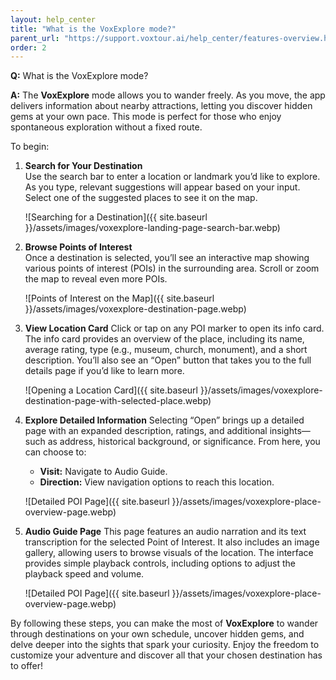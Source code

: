 ```yaml
---
layout: help_center
title: "What is the VoxExplore mode?"
parent_url: "https://support.voxtour.ai/help_center/features-overview.html"
order: 2
---
```


**Q:** What is the VoxExplore mode?

**A:** The **VoxExplore** mode allows you to wander freely. As you move, the app delivers information about nearby attractions, letting you discover hidden gems at your own pace. This mode is perfect for those who enjoy spontaneous exploration without a fixed route.

To begin:

1. **Search for Your Destination**  
Use the search bar to enter a location or landmark you’d like to explore. As you type, relevant suggestions will appear based on your input. Select one of the suggested places to see it on the map.

   ![Searching for a Destination]({{ site.baseurl }}/assets/images/voxexplore-landing-page-search-bar.webp)

2. **Browse Points of Interest**  
Once a destination is selected, you’ll see an interactive map showing various points of interest (POIs) in the surrounding area. Scroll or zoom the map to reveal even more POIs.

   ![Points of Interest on the Map]({{ site.baseurl }}/assets/images/voxexplore-destination-page.webp)

3. **View Location Card** 
Click or tap on any POI marker to open its info card. The info card provides an overview of the place, including its name, average rating, type (e.g., museum, church, monument), and a short description. You’ll also see an “Open” button that takes you to the full details page if you’d like to learn more.

   ![Opening a Location Card]({{ site.baseurl }}/assets/images/voxexplore-destination-page-with-selected-place.webp)

4. **Explore Detailed Information** 
Selecting “Open” brings up a detailed page with an expanded description, ratings, and additional insights—such as address, historical background, or significance. From here, you can choose to:

    - **Visit:** Navigate to Audio Guide.
    - **Direction:** View navigation options to reach this location.

   ![Detailed POI Page]({{ site.baseurl }}/assets/images/voxexplore-place-overview-page.webp)

5. **Audio Guide Page**  This page features an audio narration and its text transcription for the selected Point of Interest. It also includes an image gallery, allowing users to browse visuals of the location. The interface provides simple playback controls, including options to adjust the playback speed and volume.

   ![Detailed POI Page]({{ site.baseurl }}/assets/images/voxexplore-place-overview-page.webp)

By following these steps, you can make the most of **VoxExplore** to wander through destinations on your own schedule, uncover hidden gems, and delve deeper into the sights that spark your curiosity. Enjoy the freedom to customize your adventure and discover all that your chosen destination has to offer!